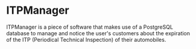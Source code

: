 # ITPManager
ITPManager is a piece of software that makes use of a PostgreSQL database to manage and notice the user's customers about the expiration of the ITP (Periodical Technical Inspection) of their automobiles.
